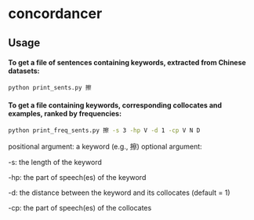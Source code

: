 # concordancer



## Usage

#### To get a file of sentences containing keywords, extracted from Chinese datasets:

```bash
python print_sents.py 擦
```

#### To get a file containing keywords, corresponding collocates and examples, ranked by frequencies:

```bash 
python print_freq_sents.py 擦 -s 3 -hp V -d 1 -cp V N D
```
positional argument: a keyword (e.g., 擦)
optional argument:

  -s: the length of the keyword
  
  -hp: the part of speech(es) of the keyword
  
  -d: the distance between the keyword and its collocates (default = 1)
  
  -cp: the part of speech(es) of the collocates
  

